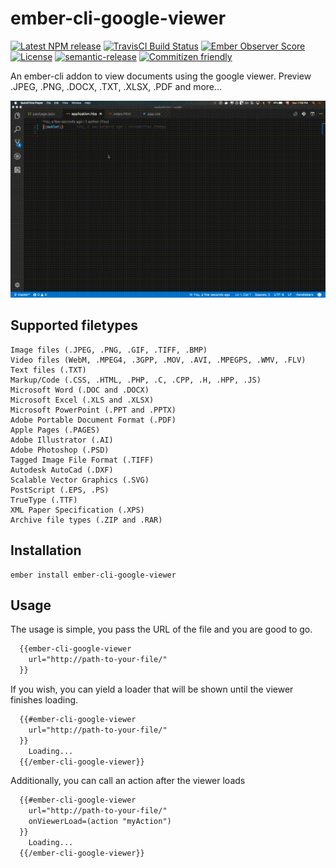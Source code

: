 # ember-cli-google-viewer

[![Latest NPM release][npm-badge]][npm-badge-url]
[![TravisCI Build Status][travis-badge]][travis-badge-url]
[![Ember Observer Score][ember-observer-badge]][ember-observer-badge-url]
[![License][license-badge]][license-badge-url]
[![semantic-release](https://img.shields.io/badge/%20%20%F0%9F%93%A6%F0%9F%9A%80-semantic--release-e10079.svg)](https://github.com/semantic-release/semantic-release)
[![Commitizen friendly](https://img.shields.io/badge/commitizen-friendly-brightgreen.svg)](http://commitizen.github.io/cz-cli/)


[npm-badge]: https://img.shields.io/npm/v/ember-cli-google-viewer.svg
[npm-badge-url]: https://www.npmjs.com/package/ember-cli-google-viewer
[travis-badge]: https://img.shields.io/travis/ntgussoni/ember-cli-google-viewer/master.svg?label=TravisCI
[travis-badge-url]: https://travis-ci.org/ntgussoni/ember-cli-google-viewer
[ember-observer-badge]: http://emberobserver.com/badges/ember-cli-google-viewer.svg
[ember-observer-badge-url]: http://emberobserver.com/addons/ember-cli-google-viewer
[license-badge]: https://img.shields.io/npm/l/ember-cli-google-viewer.svg
[license-badge-url]: LICENSE.md

An ember-cli addon to view documents using the google viewer. Preview .JPEG, .PNG, .DOCX, .TXT, .XLSX, .PDF and more...

[![Sample project][sample-project]][sample-project]

[sample-project]: sample.gif

## Supported filetypes

```
Image files (.JPEG, .PNG, .GIF, .TIFF, .BMP)
Video files (WebM, .MPEG4, .3GPP, .MOV, .AVI, .MPEGPS, .WMV, .FLV)
Text files (.TXT)
Markup/Code (.CSS, .HTML, .PHP, .C, .CPP, .H, .HPP, .JS)
Microsoft Word (.DOC and .DOCX)
Microsoft Excel (.XLS and .XLSX)
Microsoft PowerPoint (.PPT and .PPTX)
Adobe Portable Document Format (.PDF)
Apple Pages (.PAGES)
Adobe Illustrator (.AI)
Adobe Photoshop (.PSD)
Tagged Image File Format (.TIFF)
Autodesk AutoCad (.DXF)
Scalable Vector Graphics (.SVG)
PostScript (.EPS, .PS)
TrueType (.TTF)
XML Paper Specification (.XPS)
Archive file types (.ZIP and .RAR)
```

## Installation

```
ember install ember-cli-google-viewer
```

## Usage
The usage is simple, you pass the URL of the file and you are good to go.

```html
  {{ember-cli-google-viewer
    url="http://path-to-your-file/"
  }}
```

If you wish, you can yield a loader that will be shown until the viewer finishes loading.

```html
  {{#ember-cli-google-viewer
    url="http://path-to-your-file/"
  }}
    Loading...
  {{/ember-cli-google-viewer}}
```

Additionally, you can call an action after the viewer loads

```html
  {{#ember-cli-google-viewer
    url="http://path-to-your-file/"
    onViewerLoad=(action "myAction")
  }}
    Loading...
  {{/ember-cli-google-viewer}}
```
